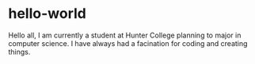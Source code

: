 # hello-world
Hello all,
I am currently a student at Hunter College planning to major in computer science. I have always had a facination for coding and creating things.
